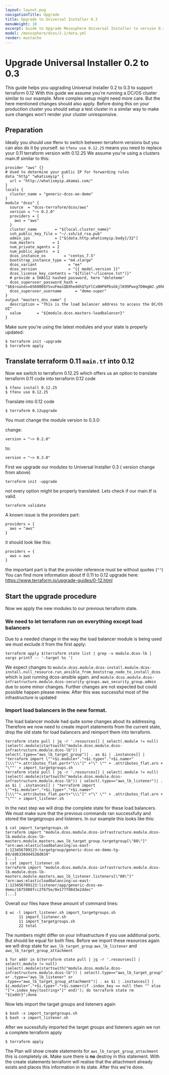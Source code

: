 ```yaml
---
layout: layout.pug
navigationTitle: Upgrade
title: Upgrade to Universal Installer 0.3
menuWeight: 10
excerpt: Guide to Upgrade Mesosphere Universal Installer to version 0.3
model: /mesosphere/dcos/2.1/data.yml
render: mustache
---
```


# Upgrade Universal Installer 0.2 to 0.3
This guide helps you upgrading Universal Installer 0.2 to 0.3 to support terraform 0.12
With this guide we assume you're running a DC/OS cluster similar to our example. More complex setup might need more care. But the here mentioned changes should also apply. Before doing this on your production cluster you should setup a test cluster in a similar way to make sure changes won't render your cluster unresponsive.

## Preparation
Ideally you should use tfenv to switch between terraform versions but you can also do it by yourself. so `tfenv use 0.12.25` means you need to replace your 0.11 terraform version with 0.12.25
We assume you're using a clusters main.tf similar to this:

```hcl
provider "aws" {}
# Used to determine your public IP for forwarding rules
data "http" "whatismyip" {
  url = "http://whatismyip.akamai.com/"
}
locals {
  cluster_name = "generic-dcos-ee-demo"
}
module "dcos" {
  source  = "dcos-terraform/dcos/aws"
  version = "~> 0.2.0"
  providers = {
    aws = "aws"
  }
  cluster_name        = "${local.cluster_name}"
  ssh_public_key_file = "~/.ssh/id_rsa.pub"
  admin_ips           = ["${data.http.whatismyip.body}/32"]
  num_masters        = 1
  num_private_agents = 2
  num_public_agents  = 1
  dcos_instance_os        = "centos_7.5"
  bootstrap_instance_type = "m4.xlarge"
  dcos_variant              = "ee"
  dcos_version              = "{{ model.version }}"
  dcos_license_key_contents = "${file("~/license.txt")}"
  # provide a SHA512 hashed password, here "deleteme"
  dcos_superuser_password_hash = "$6$rounds=656000$YSvuFmasQDXheddh$TpYlCxNHF6PbsGkjlK99Pwxg7D0mgWJ.y0hE2JKoa61wHx.1wtxTAHVRHfsJU9zzHWDoE08wpdtToHimNR9FJ/"
  dcos_superuser_username      = "demo-super"
}
output "masters_dns_name" {
  description = "This is the load balancer address to access the DC/OS UI"
  value       = "${module.dcos.masters-loadbalancer}"
}
```

Make sure you're using the latest modules and your state is properly updated:

```
$ terraform init -upgrade
$ terraform apply
```

## Translate terraform 0.11 `main.tf` into 0.12
Now we switch to terraform 0.12.25 which offers us an option to translate terraform 0.11 code into terraform 0.12 code

```
$ tfenv install 0.12.25
$ tfenv use 0.12.25
```

Translate into 0.12 code
```
$ terraform 0.12upgrade
```

You must change the module version to 0.3.0:

change:
```hcl
version = "~> 0.2.0"
```

to:
```hcl
version = "~> 0.3.0"
```

First we upgrade our modules to Universal Installer 0.3 ( version change from above)
```
terraform init -upgrade
```
not every option might be properly translated. Lets check if our main.tf is valid.
```
terraform validate
```
A known issue is the providers part:
```
providers = {
  aws = "aws"
}
```
it should look like this:
```
providers = {
  aws = aws
}
```
the important part is that the provider reference must be without quotes (`""`)
You can find more information about tf 0.11 to 0.12 upgrade here: https://www.terraform.io/upgrade-guides/0-12.html

## Start the upgrade procedure
Now we apply the new modules to our previous terraform state.

### We need to let terraform run on everything except load balancers
Due to a needed change in the way the load balancer module is being used we must exclude it from the first apply:
```
terraform apply $(terraform state list | grep -v module.dcos-lb | xargs printf -- '-target %s ')
```

We expect changes to `module.dcos.module.dcos-install.module.dcos-install.null_resource.run_ansible_from_bootstrap_node_to_install_dcos` which is just running dcos-ansible again. and `module.dcos.module.dcos-infrastructure.module.dcos-security-groups.aws_security_group.admin` due to some minor changes. Further changes are not expected but could possible happen please review.
After this was successful most of the infrastructure is updated

### Import load balancers in the new format.
The load balancer module had quite some changes about its addressing. Therefore we now need to create import statements from the current state, drop the old state for load balancers and reimport them into terraform.
```
terraform state pull | jq -r '.resources[] | select(.module != null) |select(.module|startswith("module.dcos.module.dcos-infrastructure.module.dcos-lb")) | select(.type=="aws_lb_target_group")| . as $i | .instances[] | "terraform import \""+$i.module+"."+$i.type+"."+$i.name+"[\\\""+.attributes_flat.port+"\\\"]" +"\" \"" + .attributes_flat.arn + "\""' > import_targetgroups.sh
terraform state pull | jq -r '.resources[] | select(.module != null) |select(.module|startswith("module.dcos.module.dcos-infrastructure.module.dcos-lb")) | select(.type=="aws_lb_listener")| . as $i | .instances[] | "terraform import \""+$i.module+"."+$i.type+"."+$i.name+"[\\\""+.attributes_flat.port+"\\\"]" +"\" \"" + .attributes_flat.arn + "\""' > import_listener.sh
```

In the next step we will drop the complete state for these load balancers. We must make sure that the previous commands ran successfully and stored the targetgroups and listeners.
In our example this looks like this:
```
$ cat import_targetgroups.sh
terraform import "module.dcos.module.dcos-infrastructure.module.dcos-lb.module.dcos-lb-masters.module.masters.aws_lb_target_group.targetgroup[\"80\"]" "arn:aws:elasticloadbalancing:us-east-1:123456789123:targetgroup/generic-dcos-ee-demo-tg-80/dd6330d44538d834"
[...]
$ cat import_listener.sh
terraform import "module.dcos.module.dcos-infrastructure.module.dcos-lb.module.dcos-lb-masters.module.masters.aws_lb_listener.listeners[\"80\"]" "arn:aws:elasticloadbalancing:us-east-1:123456789123:listener/app/generic-dcos-ee-demo/1675988fcc2f675e/0e177f08d3e2ddec"
[...]
```
Overall our files have these amount of command lines:
```
$ wc -l import_listener.sh import_targetgroups.sh
      11 import_listener.sh
      11 import_targetgroups.sh
      22 total
```
The numbers might differ on your infrastructure if you use additional ports. But should be equal for both files.
Before we import these resources again we will drop state for `aws_lb_target_group` `aws_lb_listener` and `aws_lb_target_group_attachment`
```
$ for addr in $(terraform state pull | jq -r '.resources[] | select(.module != null) |select(.module|startswith("module.dcos.module.dcos-infrastructure.module.dcos-lb")) | select(.type=="aws_lb_target_group" or .type=="aws_lb_listener" or .type=="aws_lb_target_group_attachment")| . as $i | .instances[] | $i.module+"."+$i.type+"."+$i.name+(if .index_key == null then "" else "["+.index_key|tostring+"]" end)'); do terraform state rm "${addr}";done
```
Now lets import the target groups and listeners again
```
$ bash -x import_targetgroups.sh
$ bash -x import_listener.sh
```
After we sucessfully imported the target groups and listeners again we run a complete terraform apply
```
$ terraform apply
```
The Plan will show create statements for `aws_lb_target_group_attachment` this is completely ok. Make sure there is __no__ destroy in this statement. With the create statements terraform will realise that the attachment already exists and places this information in its state.
After this we're done.
